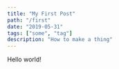 ```yaml
---
title: "My First Post"
path: "/first"
date: "2019-05-31"
tags: ["some", "tag"]
description: "How to make a thing"
---
```


Hello world!
